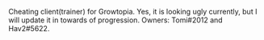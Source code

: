 Cheating client(trainer) for Growtopia. Yes, it is looking ugly currently, but I will update it in towards of progression. Owners: Tomi#2012 and Hav2#5622.

